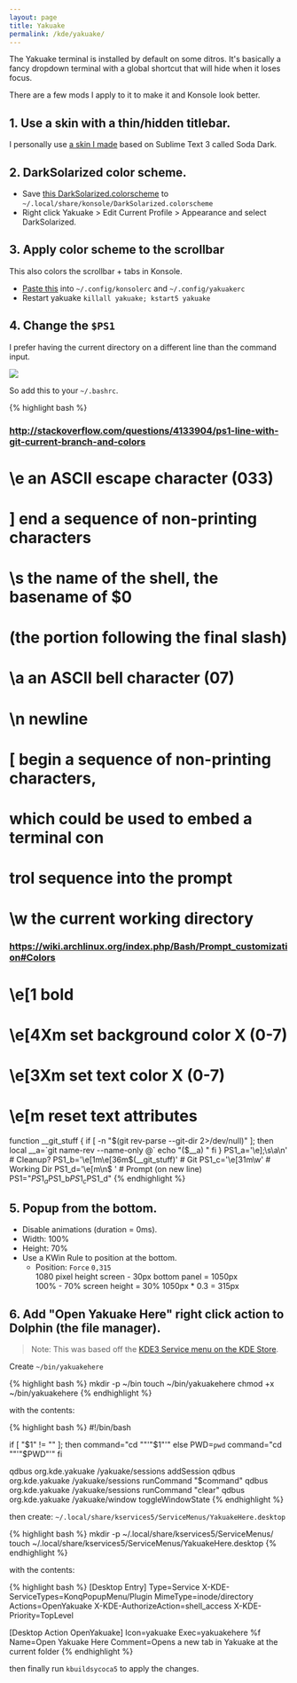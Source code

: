 ```yaml
---
layout: page
title: Yakuake
permalink: /kde/yakuake/
---
```


The Yakuake terminal is installed by default on some ditros. It's basically a fancy dropdown terminal with a global shortcut that will hide when it loses focus.

There are a few mods I apply to it to make it and Konsole look better.

## 1. Use a skin with a thin/hidden titlebar.

I personally use [a skin I made](https://store.kde.org/p/1165686/) based on Sublime Text 3 called Soda Dark.

## 2. DarkSolarized color scheme.
* Save [this DarkSolarized.colorscheme](https://gist.githubusercontent.com/Zren/ac21428f75e4d121026df0fe1264ad86/raw/DarkSolarized.colorscheme) to `~/.local/share/konsole/DarkSolarized.colorscheme`
* Right click Yakuake > Edit Current Profile > Appearance and select DarkSolarized.

## 3. Apply color scheme to the scrollbar

This also colors the scrollbar + tabs in Konsole.

* [Paste this](https://gist.githubusercontent.com/Zren/b77d43816125676e9db55e69837c8e5d/raw/konsolerc) into `~/.config/konsolerc` and `~/.config/yakuakerc`
* Restart yakuake `killall yakuake; kstart5 yakuake`


## 4. Change the `$PS1`

I prefer having the current directory on a different line than the command input.

![](https://i.imgur.com/dgFucbV.png)

So add this to your `~/.bashrc`.

{% highlight bash %}
### http://stackoverflow.com/questions/4133904/ps1-line-with-git-current-branch-and-colors

# \e     an ASCII escape character (033)
# \]     end a sequence of non-printing characters
# \s     the  name  of  the shell, the basename of $0
#        (the portion following the final slash)
# \a     an ASCII bell character (07)
# \n     newline
# \[     begin a sequence of non-printing characters,
#        which could be used to embed a terminal con­
#        trol sequence into the prompt
# \w     the current working directory
### https://wiki.archlinux.org/index.php/Bash/Prompt_customization#Colors
# \e[1      bold
# \e[4Xm    set background color X (0-7)
# \e[3Xm    set text color X (0-7)
# \e[m      reset text attributes
function __git_stuff {
  if [ -n "$(git rev-parse --git-dir 2>/dev/null)" ]; then
    local __a=`git name-rev --name-only @`
    echo "($__a) "
  fi
}
PS1_a='\e];\s\a\n'                # Cleanup?
PS1_b='\e[1m\e[36m$(__git_stuff)' # Git
PS1_c='\e[31m\w'                  # Working Dir
PS1_d='\e[m\n$ '                  # Prompt (on new line)
PS1="$PS1_a$PS1_b$PS1_c$PS1_d"
{% endhighlight %}

## 5. Popup from the bottom.

* Disable animations (duration = 0ms).
* Width: 100%
* Height: 70%
* Use a KWin Rule to position at the bottom.
    * Position: `Force` `0,315`  
      1080 pixel height screen - 30px bottom panel = 1050px  
      100% - 70% screen height = 30%
      1050px * 0.3 = 315px

## 6. Add "Open Yakuake Here" right click action to Dolphin (the file manager).

> Note: This was based off the [KDE3 Service menu on the KDE Store](https://store.kde.org/p/998412/).

Create `~/bin/yakuakehere`

{% highlight bash %}
mkdir -p ~/bin
touch ~/bin/yakuakehere
chmod +x ~/bin/yakuakehere
{% endhighlight %}

with the contents:

{% highlight bash %}
#!/bin/bash

if [ "$1" != "" ]; then
    command="cd ""'"$1"'"
else
    PWD=`pwd`
    command="cd ""'"$PWD"'"
fi

qdbus org.kde.yakuake /yakuake/sessions addSession
qdbus org.kde.yakuake /yakuake/sessions runCommand "$command"
qdbus org.kde.yakuake /yakuake/sessions runCommand "clear"
qdbus org.kde.yakuake /yakuake/window toggleWindowState
{% endhighlight %}

then create: `~/.local/share/kservices5/ServiceMenus/YakuakeHere.desktop`

{% highlight bash %}
mkdir -p ~/.local/share/kservices5/ServiceMenus/
touch ~/.local/share/kservices5/ServiceMenus/YakuakeHere.desktop
{% endhighlight %}

with the contents:

{% highlight bash %}
[Desktop Entry]
Type=Service
X-KDE-ServiceTypes=KonqPopupMenu/Plugin
MimeType=inode/directory
Actions=OpenYakuake
X-KDE-AuthorizeAction=shell_access
X-KDE-Priority=TopLevel

[Desktop Action OpenYakuake]
Icon=yakuake
Exec=yakuakehere %f
Name=Open Yakuake Here
Comment=Opens a new tab in Yakuake at the current folder
{% endhighlight %}

then finally run `kbuildsycoca5` to apply the changes.
